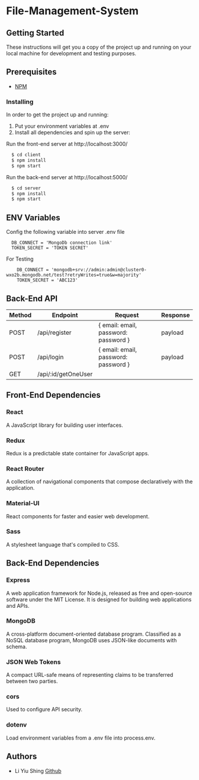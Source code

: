 # File-Management-System

## Getting Started
These instructions will get you a copy of the project up and running on your local machine for development and testing purposes.

## Prerequisites
* [NPM](https://www.npmjs.com/get-npm)

### Installing
In order to get the project up and running:

1. Put your environment variables at .env
2. Install all dependencies and spin up the server: 
  
Run the front-end server at http://localhost:3000/
  ``` javascript
    $ cd client
    $ npm install 
    $ npm start
  ```

Run the back-end server at http://localhost:5000/
  ``` javascript
    $ cd server
    $ npm install 
    $ npm start
  ```

## ENV Variables
Config the following variable into server .env file
  ```
    DB_CONNECT = 'MongoDb connection link'
    TOKEN_SECRET = 'TOKEN SECRET'
  ```

For Testing
```
    DB_CONNECT = 'mongodb+srv://admin:admin@cluster0-wxo2b.mongodb.net/test?retryWrites=true&w=majority'
    TOKEN_SECRET = 'ABC123'
```


## Back-End API
| Method | Endpoint | Request | Response |
| ------ | ------ | ----- | ------- |
| POST   | /api/register | { email: email, password: password } | payload |
| POST   | /api/login | { email: email, password: password }| payload |
| GET   | /api/:id/getOneUser | | |


## Front-End Dependencies

### React
A JavaScript library for building user interfaces.

### Redux
Redux is a predictable state container for JavaScript apps. 

### React Router
A collection of navigational components that compose declaratively with the application.

### Material-UI
React components for faster and easier web development.

### Sass
A stylesheet language that's compiled to CSS.

## Back-End Dependencies

### Express
A web application framework for Node.js, released as free and open-source software under the MIT License. It is designed for building web applications and APIs.

### MongoDB
A cross-platform document-oriented database program. Classified as a NoSQL database program, MongoDB uses JSON-like documents with schema.

### JSON Web Tokens
A compact URL-safe means of representing claims to be transferred between two parties. 

### cors
Used to configure API security.

### dotenv
Load environment variables from a .env file into process.env.

## Authors
* Li Yiu Shing [Github](https://github.com/LiYiuShing)
